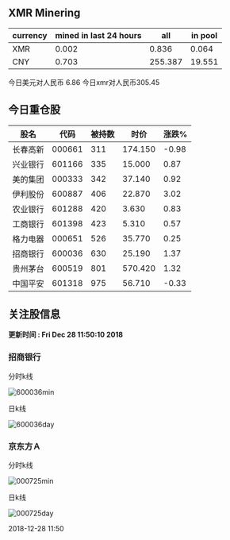 ## XMR Minering

|currency|mined in last 24 hours|all|in pool|
|---|---|---|---|
|XMR|0.002|0.836|0.064|
|CNY|0.703|255.387|19.551|

今日美元对人民币 6.86	今日xmr对人民币305.45


## 今日重仓股 

|股名|代码|被持数|时价|涨跌%|
|---|---|---|---|---|
|长春高新|000661|311|174.150|-0.98|
|兴业银行|601166|335|15.000|0.87|
|美的集团|000333|342|37.140|0.92|
|伊利股份|600887|406|22.870|3.02|
|农业银行|601288|420|3.630|0.83|
|工商银行|601398|423|5.310|0.57|
|格力电器|000651|526|35.770|0.25|
|招商银行|600036|630|25.190|1.37|
|贵州茅台|600519|801|570.420|1.32|
|中国平安|601318|975|56.710|-0.33|

## 关注股信息
**更新时间 : Fri Dec 28 11:50:10 2018**
### 招商银行 
分时k线

![600036min](http://image.sinajs.cn/newchart/min/n/sh600036.gif)

日k线

![600036day](http://image.sinajs.cn/newchart/daily/n/sh600036.gif)

### 京东方Ａ 
分时k线

![000725min](http://image.sinajs.cn/newchart/min/n/sz000725.gif)

日k线

![000725day](http://image.sinajs.cn/newchart/daily/n/sz000725.gif)

2018-12-28 11:50